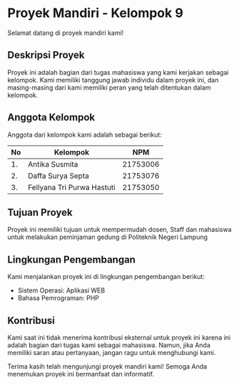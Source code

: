 # Proyek Mandiri - Kelompok 9

Selamat datang di proyek mandiri kami!

## Deskripsi Proyek

Proyek ini adalah bagian dari tugas mahasiswa yang kami kerjakan sebagai kelompok. Kami memiliki tanggung jawab individu dalam proyek ini, dan masing-masing dari kami memiliki peran yang telah ditentukan dalam kelompok.

## Anggota Kelompok

Anggota dari kelompok kami adalah sebagai berikut:

| No            | Kelompok                   | NPM           | 
| ------------- | -------------------------- | ------------- |
| 1.            | Antika Susmita             | 21753006      |
| 2.            | Daffa Surya Septa          | 21753076      |
| 3.            | Fellyana Tri Purwa Hastuti | 21753050      |



## Tujuan Proyek

Proyek ini memiliki tujuan untuk mempermudah dosen, Staff dan mahasiswa untuk melakukan peminjaman gedung di Politeknik Negeri Lampung

## Lingkungan Pengembangan

Kami menjalankan proyek ini di lingkungan pengembangan berikut:

- Sistem Operasi: Aplikasi WEB
- Bahasa Pemrograman: PHP


## Kontribusi

Kami saat ini tidak menerima kontribusi eksternal untuk proyek ini karena ini adalah bagian dari tugas kami sebagai mahasiswa. Namun, jika Anda memiliki saran atau pertanyaan, jangan ragu untuk menghubungi kami.


Terima kasih telah mengunjungi proyek mandiri kami! Semoga Anda menemukan proyek ini bermanfaat dan informatif.

